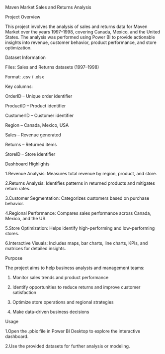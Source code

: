 Maven Market Sales and Returns Analysis

Project Overview

This project involves the analysis of sales and returns data for Maven Market over the years 1997–1998, covering Canada, Mexico, and the United States. The analysis was performed using Power BI to provide actionable insights into revenue, customer behavior, product performance, and store optimization.


Dataset Information

Files: Sales and Returns datasets (1997–1998)

Format: .csv / .xlsx

Key columns:

OrderID – Unique order identifier

ProductID – Product identifier

CustomerID – Customer identifier

Region – Canada, Mexico, USA

Sales – Revenue generated

Returns – Returned items

StoreID – Store identifier


Dashboard Highlights

1.Revenue Analysis: Measures total revenue by region, product, and store.

2.Returns Analysis: Identifies patterns in returned products and mitigates return rates.

3.Customer Segmentation: Categorizes customers based on purchase behavior.

4.Regional Performance: Compares sales performance across Canada, Mexico, and the US.

5.Store Optimization: Helps identify high-performing and low-performing stores.

6.Interactive Visuals: Includes maps, bar charts, line charts, KPIs, and matrices for detailed insights.


Purpose

The project aims to help business analysts and management teams:

1. Monitor sales trends and product performance

2. Identify opportunities to reduce returns and improve customer satisfaction

3. Optimize store operations and regional strategies

4. Make data-driven business decisions

Usage

1.Open the .pbix file in Power BI Desktop to explore the interactive dashboard.

2.Use the provided datasets for further analysis or modeling.
